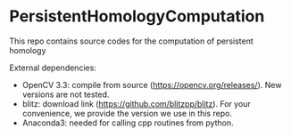 # PersistentHomologyComputation
This repo contains source codes for the computation of persistent homology

External dependencies:
- OpenCV 3.3: compile from source (https://opencv.org/releases/). New versions are not tested.
- blitz: download link (https://github.com/blitzpp/blitz). For your convenience, we provide the version we use in this repo.
- Anaconda3: needed for calling cpp routines from python.

